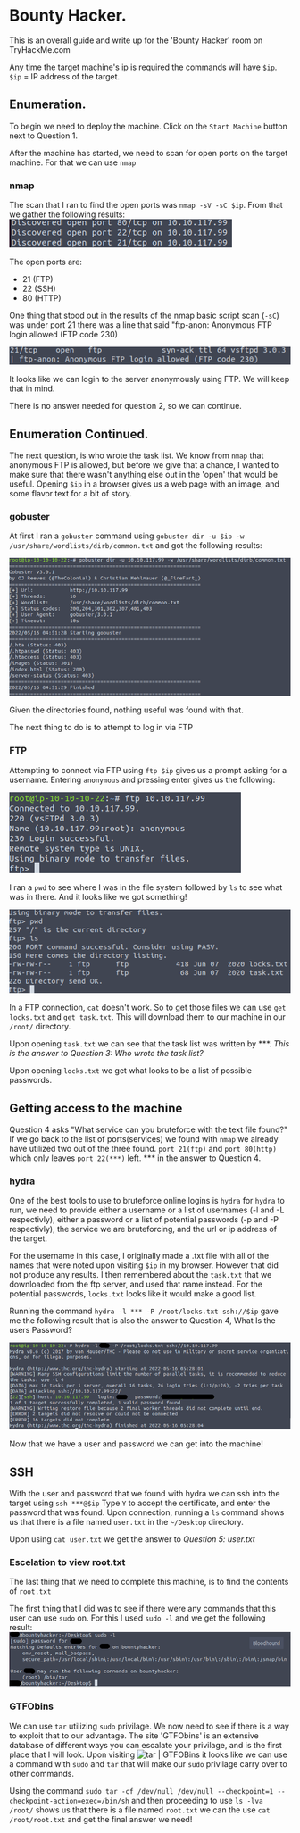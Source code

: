 # Bounty Hacker.

This is an overall guide and write up for the 'Bounty Hacker' room on TryHackMe.com

Any time the target machine's ip is required the commands will have `$ip`. `$ip` = IP address of the target.

## Enumeration.

To begin we need to deploy the machine. Click on the `Start Machine` button next to Question 1.

After the machine has started, we need to scan for open ports on the target machine. For that we can use `nmap`

### nmap

The scan that I ran to find the open ports was `nmap -sV -sC $ip`. From that we gather the following results:
![nmap](images/nmap.png)

The open ports are:
- 21 (FTP)
- 22 (SSH)
- 80 (HTTP)

One thing that stood out in the results of the nmap basic script scan (`-sC`) was under port 21 there was a line that said "ftp-anon: Anonymous FTP login allowed (FTP code 230)

![ftpaccess](images/ftpanon.png)

It looks like we can login to the server anonymously using FTP. We will keep that in mind.

There is no answer needed for question 2, so we can continue.

## Enumeration Continued.

The next question, is who wrote the task list. We know from `nmap` that anonymous FTP is allowed, but before we give that a chance, I wanted to make sure that there wasn't anything else out in the 'open' that would be useful. Opening `$ip` in a browser gives us a web page with an image, and some flavor text for a bit of story. 

### gobuster

At first I ran a `gobuster` command using `gobuster dir -u $ip -w /usr/share/wordlists/dirb/common.txt` and got the following results:

![gobuster](images/gobuster.png)

Given the directories found, nothing useful was found with that.

The next thing to do is to attempt to log in via FTP

### FTP

Attempting to connect via FTP using `ftp $ip` gives us a prompt asking for a username. Entering `anonymous` and pressing enter gives us the following:

![ftplogin](images/ftplogin.png)

I ran a `pwd` to see where I was in the file system followed by `ls` to see what was in there. And it looks like we got something!

![ftppwdls](images/ftppwdls.png)

In a FTP connection, `cat` doesn't work. So to get those files we can use `get locks.txt` and `get task.txt`. This will download them to our machine in our `/root/` directory.

Upon opening `task.txt` we can see that the task list was written by ***. *This is the answer to Question 3: Who wrote the task list?*

Upon opening `locks.txt` we get what looks to be a list of possible passwords.

## Getting access to the machine

Question 4 asks "What service can you bruteforce with the text file found?" If we go back to the list of ports(services) we found with `nmap` we already have utilized two out of the three found. `port 21(ftp)` and `port 80(http)` which only leaves `port 22(***)` left. *** in the answer to Question 4.

### hydra

One of the best tools to use to bruteforce online logins is `hydra` for `hydra` to run, we need to provide either a username or a list of usernames (-l and -L respectivly), either a password or a list of potential passwords (-p and -P respectivly), the service we are bruteforcing, and the url or ip address of the target.

For the username in this case, I originally made a .txt file with all of the names that were noted upon visiting `$ip` in my browser. However that did not produce any results. I then remembered about the `task.txt` that we downloaded from the ftp server, and used that name instead. For the potential passwords, `locks.txt` looks like it would make a good list. 

Running the command `hydra -l *** -P /root/locks.txt ssh://$ip` gave me the following result that is also the answer to Question 4, What Is the users Password?

![hydra](images/hydra1.png)

Now that we have a user and password we can get into the machine!

## SSH

With the user and password that we found with hydra we can ssh into the target using `ssh ***@$ip`
Type `Y` to accept the certificate, and enter the password that was found. 
Upon connection, running a `ls` command shows us that there is a file named `user.txt` in the `~/Desktop` directory.

Upon using `cat user.txt` we get the answer to *Question 5: user.txt*

### Escelation to view root.txt

The last thing that we need to complete this machine, is to find the contents of `root.txt`

The first thing that I did was to see if there were any commands that this user can use `sudo` on. For this I used `sudo -l` and we get the following result:
![sudo](images/sudo.png)

### GTFObins

We can use `tar` utilizing `sudo` privilage. We now need to see if there is a way to exploit that to our advantage. 
The site 'GTFObins' is an extensive database of different ways you can escalate your privilage, and is the first place that I will look. Upon visiting ![tar | GTFOBins](https://gtfobins.github.io/gtfobins/tar/) it looks like we can use a command with `sudo` and `tar` that will make our `sudo` privilage carry over to other commands. 

Using the command `sudo tar -cf /dev/null /dev/null --checkpoint=1 --checkpoint-action=exec=/bin/sh` and then proceeding to use `ls -lva /root/` shows us that there is a file named `root.txt` we can the use `cat /root/root.txt` and get the final answer we need!

